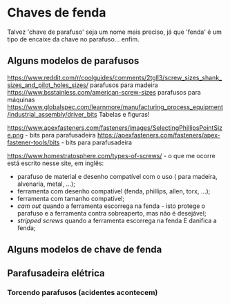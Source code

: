 # Chaves de fenda

Talvez 'chave de parafuso' seja um nome mais preciso, já que 'fenda' é um tipo de encaixe da chave no parafuso... enfim.

## Alguns modelos de parafusos

<https://www.reddit.com/r/coolguides/comments/2tgll3/screw_sizes_shank_sizes_and_pilot_holes_sizes/> parafusos para madeira
<https://www.bsstainless.com/american-screw-sizes> parafusos para máquinas
<https://www.globalspec.com/learnmore/manufacturing_process_equipment/industrial_assembly/driver_bits> Tabelas e figuras!

<https://www.apexfasteners.com/fasteners/images/SelectingPhillipsPointSize.png> - bits para parafusadeira
<https://apexfasteners.com/fasteners/apex-fastener-tools/bits> - bits para parafusadeira

<https://www.homestratosphere.com/types-of-screws/> - o que me ocorre está escrito nesse site, em inglês:
- parafuso de material e desenho compatível com o uso ( para madeira, alvenaria, metal, ...);
- ferramenta com desenho compatível (fenda, phillips, allen, torx, ...);
- ferramenta com tamanho compatível;
- *cam out* quando a ferramenta escorrega na fenda - isto protege o parafuso e a ferramenta contra sobreaperto, mas não é desejável;
- *stripped screws* quando a ferramenta escorrega na fenda E danifica a fenda;


## Alguns modelos de chave de fenda

## Parafusadeira elétrica

### Torcendo parafusos (acidentes acontecem)


